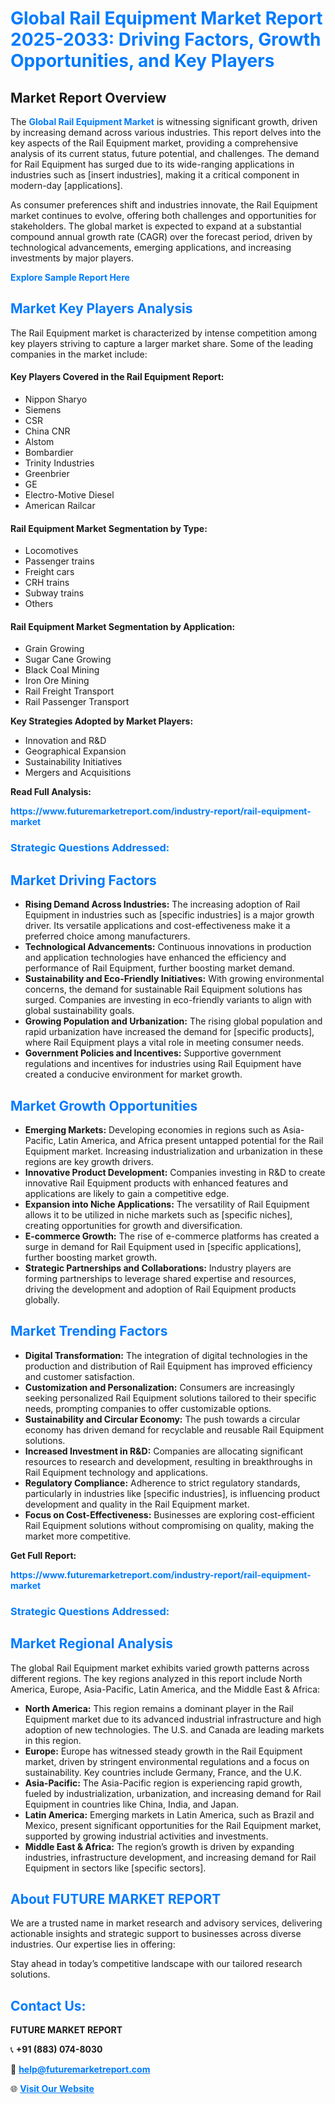 <h1 style="color: #007BFF;">Global Rail Equipment Market Report 2025-2033: Driving Factors, Growth Opportunities, and Key Players</h1>

<section id="overview">
<h2>Market Report Overview</h2>
<p>The <a href="https://www.futuremarketreport.com/industry-report/rail-equipment-market" style="color: #007BFF; text-decoration: none;"><strong>Global Rail Equipment Market</strong></a> is witnessing significant growth, driven by increasing demand across various industries. This report delves into the key aspects of the Rail Equipment market, providing a comprehensive analysis of its current status, future potential, and challenges. The demand for Rail Equipment has surged due to its wide-ranging applications in industries such as [insert industries], making it a critical component in modern-day [applications].</p>
<p>As consumer preferences shift and industries innovate, the Rail Equipment market continues to evolve, offering both challenges and opportunities for stakeholders. The global market is expected to expand at a substantial compound annual growth rate (CAGR) over the forecast period, driven by technological advancements, emerging applications, and increasing investments by major players.</p>
</section>

<section id="overview">
<p><a href="https://www.futuremarketreport.com/request-sample/reportId=50667" style="color: #007BFF; text-decoration: none;"><strong>Explore Sample Report Here</strong></a></p>
</section>

<section id="key-players">
<h2 style="color: #007BFF;">Market Key Players Analysis</h2>
<p>The Rail Equipment market is characterized by intense competition among key players striving to capture a larger market share. Some of the leading companies in the market include:</p>
<h4>Key Players Covered in the Rail Equipment Report:</h4>
<ul><li>Nippon Sharyo</li><li>Siemens</li><li>CSR</li><li>China CNR</li><li>Alstom</li><li>Bombardier</li><li>Trinity Industries</li><li>Greenbrier</li><li>GE</li><li>Electro-Motive Diesel</li><li>American Railcar</li></ul>
<h4>Rail Equipment Market Segmentation by Type:</h4>
<ul><li>Locomotives</li><li>Passenger trains</li><li>Freight cars</li><li>CRH trains</li><li>Subway trains</li><li>Others</li></ul>

<h4>Rail Equipment Market Segmentation by Application:</h4>
<ul><li>Grain Growing</li><li>Sugar Cane Growing</li><li>Black Coal Mining</li><li>Iron Ore Mining</li><li>Rail Freight Transport</li><li>Rail Passenger Transport</li></ul>
<p><strong>Key Strategies Adopted by Market Players:</strong></p>
<ul>
<li>Innovation and R&D</li>
<li>Geographical Expansion</li>
<li>Sustainability Initiatives</li>
<li>Mergers and Acquisitions</li>
</ul>
</section>

<section>
<p><strong>Read Full Analysis: </strong></p><a href="https://www.futuremarketreport.com/industry-report/rail-equipment-market" style="color: #007BFF; text-decoration: none;"><strong>https://www.futuremarketreport.com/industry-report/rail-equipment-market</strong></a>
<h3 style="color: #007BFF;">Strategic Questions Addressed:</h3>
</section>

<section id="driving-factors">
<h2 style="color: #007BFF;">Market Driving Factors</h2>
<ul>
<li><strong>Rising Demand Across Industries:</strong> The increasing adoption of Rail Equipment in industries such as [specific industries] is a major growth driver. Its versatile applications and cost-effectiveness make it a preferred choice among manufacturers.</li>
<li><strong>Technological Advancements:</strong> Continuous innovations in production and application technologies have enhanced the efficiency and performance of Rail Equipment, further boosting market demand.</li>
<li><strong>Sustainability and Eco-Friendly Initiatives:</strong> With growing environmental concerns, the demand for sustainable Rail Equipment solutions has surged. Companies are investing in eco-friendly variants to align with global sustainability goals.</li>
<li><strong>Growing Population and Urbanization:</strong> The rising global population and rapid urbanization have increased the demand for [specific products], where Rail Equipment plays a vital role in meeting consumer needs.</li>
<li><strong>Government Policies and Incentives:</strong> Supportive government regulations and incentives for industries using Rail Equipment have created a conducive environment for market growth.</li>
</ul>
</section>

<section id="growth-opportunities">
<h2 style="color: #007BFF;">Market Growth Opportunities</h2>
<ul>
<li><strong>Emerging Markets:</strong> Developing economies in regions such as Asia-Pacific, Latin America, and Africa present untapped potential for the Rail Equipment market. Increasing industrialization and urbanization in these regions are key growth drivers.</li>
<li><strong>Innovative Product Development:</strong> Companies investing in R&D to create innovative Rail Equipment products with enhanced features and applications are likely to gain a competitive edge.</li>
<li><strong>Expansion into Niche Applications:</strong> The versatility of Rail Equipment allows it to be utilized in niche markets such as [specific niches], creating opportunities for growth and diversification.</li>
<li><strong>E-commerce Growth:</strong> The rise of e-commerce platforms has created a surge in demand for Rail Equipment used in [specific applications], further boosting market growth.</li>
<li><strong>Strategic Partnerships and Collaborations:</strong> Industry players are forming partnerships to leverage shared expertise and resources, driving the development and adoption of Rail Equipment products globally.</li>
</ul>
</section>

<section id="trending-factors">
<h2 style="color: #007BFF;">Market Trending Factors</h2>
<ul>
<li><strong>Digital Transformation:</strong> The integration of digital technologies in the production and distribution of Rail Equipment has improved efficiency and customer satisfaction.</li>
<li><strong>Customization and Personalization:</strong> Consumers are increasingly seeking personalized Rail Equipment solutions tailored to their specific needs, prompting companies to offer customizable options.</li>
<li><strong>Sustainability and Circular Economy:</strong> The push towards a circular economy has driven demand for recyclable and reusable Rail Equipment solutions.</li>
<li><strong>Increased Investment in R&D:</strong> Companies are allocating significant resources to research and development, resulting in breakthroughs in Rail Equipment technology and applications.</li>
<li><strong>Regulatory Compliance:</strong> Adherence to strict regulatory standards, particularly in industries like [specific industries], is influencing product development and quality in the Rail Equipment market.</li>
<li><strong>Focus on Cost-Effectiveness:</strong> Businesses are exploring cost-efficient Rail Equipment solutions without compromising on quality, making the market more competitive.</li>
</ul>
</section>

<section>
<p><strong>Get Full Report: </strong></p><a href="https://www.futuremarketreport.com/industry-report/rail-equipment-market" style="color: #007BFF; text-decoration: none;"><strong>https://www.futuremarketreport.com/industry-report/rail-equipment-market</strong></a>
<h3 style="color: #007BFF;">Strategic Questions Addressed:</h3>
</section>


<section id="regional-analysis">
<h2 style="color: #007BFF;">Market Regional Analysis</h2>
<p>The global Rail Equipment market exhibits varied growth patterns across different regions. The key regions analyzed in this report include North America, Europe, Asia-Pacific, Latin America, and the Middle East & Africa:</p>
<ul>
<li><strong>North America:</strong> This region remains a dominant player in the Rail Equipment market due to its advanced industrial infrastructure and high adoption of new technologies. The U.S. and Canada are leading markets in this region.</li>
<li><strong>Europe:</strong> Europe has witnessed steady growth in the Rail Equipment market, driven by stringent environmental regulations and a focus on sustainability. Key countries include Germany, France, and the U.K.</li>
<li><strong>Asia-Pacific:</strong> The Asia-Pacific region is experiencing rapid growth, fueled by industrialization, urbanization, and increasing demand for Rail Equipment in countries like China, India, and Japan.</li>
<li><strong>Latin America:</strong> Emerging markets in Latin America, such as Brazil and Mexico, present significant opportunities for the Rail Equipment market, supported by growing industrial activities and investments.</li>
<li><strong>Middle East & Africa:</strong> The region’s growth is driven by expanding industries, infrastructure development, and increasing demand for Rail Equipment in sectors like [specific sectors].</li>
</ul>
</section>

<footer>
<h2 style="color: #007BFF;">About FUTURE MARKET REPORT</h2>
<p>We are a trusted name in market research and advisory services, delivering actionable insights and strategic support to businesses across diverse industries. Our expertise lies in offering:</p>

<p>Stay ahead in today’s competitive landscape with our tailored research solutions.</p>

<h2 style="color: #007BFF;">Contact Us:</h2>
<p><strong>FUTURE MARKET REPORT</strong></p>
<p>📞 <strong>+91 (883) 074-8030</strong></p>
<p>📧 <strong><a href="mailto:help@futuremarketreport.com" style="color: #007BFF;">help@futuremarketreport.com</a></strong></p>
<p>🌐 <strong><a href="https://www.futuremarketreport.com/" style="color: #007BFF;">Visit Our Website</a></strong></p>
</footer>